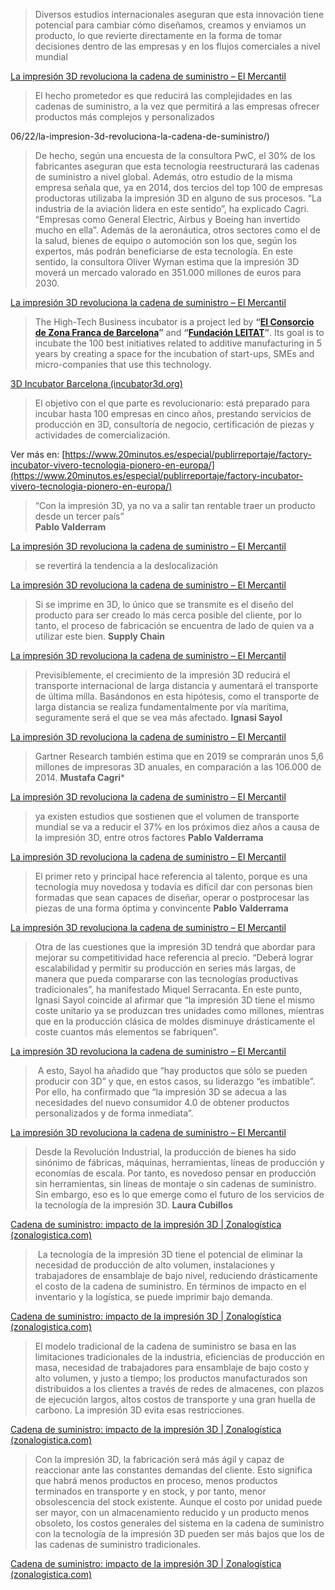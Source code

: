 
> Diversos estudios internacionales aseguran que esta innovación tiene potencial para cambiar cómo diseñamos, creamos y enviamos un producto, lo que revierte directamente en la forma de tomar decisiones dentro de las empresas y en los flujos comerciales a nivel mundial

[La impresión 3D revoluciona la cadena de suministro – El Mercantil](https://elmercantil.com/2019/06/22/la-impresion-3d-revoluciona-la-cadena-de-suministro/)



> El hecho prometedor es que reducirá las complejidades en las cadenas de suministro, a la vez que permitirá a las empresas ofrecer productos más complejos y personalizados


06/22/la-impresion-3d-revoluciona-la-cadena-de-suministro/)



> De hecho, según una encuesta de la consultora PwC, el 30% de los fabricantes aseguran que esta tecnología reestructurará las cadenas de suministro a nivel global. Además, otro estudio de la misma empresa señala que, ya en 2014, dos tercios del top 100 de empresas productoras utilizaba la impresión 3D en alguno de sus procesos. “La industria de la aviación lidera en este sentido”, ha explicado Cagri. “Empresas como General Electric, Airbus y Boeing han invertido mucho en ella”. Además de la aeronáutica, otros sectores como el de la salud, bienes de equipo o automoción son los que, según los expertos, más podrán beneficiarse de esta tecnología. En este sentido, la consultora Oliver Wyman estima que la impresión 3D moverá un mercado valorado en 351.000 millones de euros para 2030.

[La impresión 3D revoluciona la cadena de suministro – El Mercantil](https://elmercantil.com/2019/06/22/la-impresion-3d-revoluciona-la-cadena-de-suministro/)



> The High-Tech Business incubator is a project led by **“[El Consorcio de Zona Franca de Barcelona](https://elconsorci.es/en/ "El Consorci de Zona Franca de Barcelona")”** and **“[Fundación LEITAT](https://fundacionleitat.org/ "Fundación LEITAT")”**. Its goal is to incubate the 100 best initiatives related to additive manufacturing in 5 years by creating a space for the incubation of start-ups, SMEs and micro-companies that use this technology.

[3D Incubator Barcelona (incubator3d.org)](https://www.incubator3d.org/)



> El objetivo con el que parte es revolucionario: está preparado para incubar hasta 100 empresas en cinco años, prestando servicios de producción en 3D, consultoría de negocio, certificación de piezas y actividades de comercialización.  
  
Ver más en: [https://www.20minutos.es/especial/publirreportaje/factory-incubator-vivero-tecnologia-pionero-en-europa/](https://www.20minutos.es/especial/publirreportaje/factory-incubator-vivero-tecnologia-pionero-en-europa/)



> “Con la impresión 3D, ya no va a salir tan rentable traer un producto desde un tercer país”  
**Pablo Valderram**

[La impresión 3D revoluciona la cadena de suministro – El Mercantil](https://elmercantil.com/2019/06/22/la-impresion-3d-revoluciona-la-cadena-de-suministro/)



> se revertirá la tendencia a la deslocalización

[La impresión 3D revoluciona la cadena de suministro – El Mercantil](https://elmercantil.com/2019/06/22/la-impresion-3d-revoluciona-la-cadena-de-suministro/)




> Si se imprime en 3D, lo único que se transmite es el diseño del producto para ser creado lo más cerca posible del cliente, por lo tanto, el proceso de fabricación se encuentra de lado de quien va a utilizar este bien.
**Supply Chain**

[La impresión 3D revoluciona la cadena de suministro – El Mercantil](https://elmercantil.com/2019/06/22/la-impresion-3d-revoluciona-la-cadena-de-suministro/)




> Previsiblemente, el crecimiento de la impresión 3D reducirá el transporte internacional de larga distancia y aumentará el transporte de última milla. Basándonos en esta hipótesis, como el transporte de larga distancia se realiza fundamentalmente por vía marítima, seguramente será el que se vea más afectado.
> **Ignasi Sayol**

[La impresión 3D revoluciona la cadena de suministro – El Mercantil](https://elmercantil.com/2019/06/22/la-impresion-3d-revoluciona-la-cadena-de-suministro/)



> Gartner Research también estima que en 2019 se comprarán unos 5,6 millones de impresoras 3D anuales, en comparación a las 106.000 de 2014. 
> **Mustafa Cagri***

[La impresión 3D revoluciona la cadena de suministro – El Mercantil](https://elmercantil.com/2019/06/22/la-impresion-3d-revoluciona-la-cadena-de-suministro/)



> ya existen estudios que sostienen que el volumen de transporte mundial se va a reducir el 37% en los próximos diez años a causa de la impresión 3D, entre otros factores
> ****Pablo Valderrama****

[La impresión 3D revoluciona la cadena de suministro – El Mercantil](https://elmercantil.com/2019/06/22/la-impresion-3d-revoluciona-la-cadena-de-suministro/)


> El primer reto y principal hace referencia al talento, porque es una tecnología muy novedosa y todavía es difícil dar con personas bien formadas que sean capaces de diseñar, operar o postprocesar las piezas de una forma óptima y convincente
> **Pablo Valderrama**

[La impresión 3D revoluciona la cadena de suministro – El Mercantil](https://elmercantil.com/2019/06/22/la-impresion-3d-revoluciona-la-cadena-de-suministro/)


> Otra de las cuestiones que la impresión 3D tendrá que abordar para mejorar su competitividad hace referencia al precio. “Deberá lograr escalabilidad y permitir su producción en series más largas, de manera que pueda compararse con las tecnologías productivas tradicionales”, ha manifestado Miquel Serracanta. En este punto, Ignasi Sayol coincide al afirmar que “la impresión 3D tiene el mismo coste unitario ya se produzcan tres unidades como millones, mientras que en la producción clásica de moldes disminuye drásticamente el coste cuantos más elementos se fabriquen”.

[La impresión 3D revoluciona la cadena de suministro – El Mercantil](https://elmercantil.com/2019/06/22/la-impresion-3d-revoluciona-la-cadena-de-suministro/)


>  A esto, Sayol ha añadido que “hay productos que sólo se pueden producir con 3D” y que, en estos casos, su liderazgo “es imbatible”. Por ello, ha confirmado que “la impresión 3D se adecua a las necesidades del nuevo consumidor 4.0 de obtener productos personalizados y de forma inmediata”.

[La impresión 3D revoluciona la cadena de suministro – El Mercantil](https://elmercantil.com/2019/06/22/la-impresion-3d-revoluciona-la-cadena-de-suministro/)




> Desde la Revolución Industrial, la producción de bienes ha sido sinónimo de fábricas, máquinas, herramientas, líneas de producción y economías de escala. Por tanto, es novedoso pensar en producción sin herramientas, sin líneas de montaje o sin cadenas de suministro. Sin embargo, eso es lo que emerge como el futuro de los servicios de la tecnología de la impresión 3D.
> **Laura Cubillos**

[Cadena de suministro: impacto de la impresión 3D | Zonalogística (zonalogistica.com)](https://zonalogistica.com/la-impresion-3d-y-su-impacto-en-la-cadena-de-suministro/)



>  La tecnología de la impresión 3D tiene el potencial de eliminar la necesidad de producción de alto volumen, instalaciones y trabajadores de ensamblaje de bajo nivel, reduciendo drásticamente el costo de la cadena de suministro. En términos de impacto en el inventario y la logística, se puede imprimir bajo demanda.

[Cadena de suministro: impacto de la impresión 3D | Zonalogística (zonalogistica.com)](https://zonalogistica.com/la-impresion-3d-y-su-impacto-en-la-cadena-de-suministro/)



> El modelo tradicional de la cadena de suministro se basa en las limitaciones tradicionales de la industria, eficiencias de producción en masa, necesidad de trabajadores para ensamblaje de bajo costo y alto volumen, y justo a tiempo; los productos manufacturados son distribuidos a los clientes a través de redes de almacenes, con plazos de ejecución largos, altos costos de transporte y una gran huella de carbono. La impresión 3D evita esas restricciones.

[Cadena de suministro: impacto de la impresión 3D | Zonalogística (zonalogistica.com)](https://zonalogistica.com/la-impresion-3d-y-su-impacto-en-la-cadena-de-suministro/)


> Con la impresión 3D, la fabricación será más ágil y capaz de reaccionar ante las constantes demandas del cliente. Esto significa que habrá menos productos en proceso, menos productos terminados en transporte y en stock, y por tanto, menor obsolescencia del stock existente. Aunque el costo por unidad puede ser mayor, con un almacenamiento reducido y un producto menos obsoleto, los costos generales del sistema en la cadena de suministro con la tecnología de la impresión 3D pueden ser más bajos que los de las cadenas de suministro tradicionales.

[Cadena de suministro: impacto de la impresión 3D | Zonalogística (zonalogistica.com)](https://zonalogistica.com/la-impresion-3d-y-su-impacto-en-la-cadena-de-suministro/)